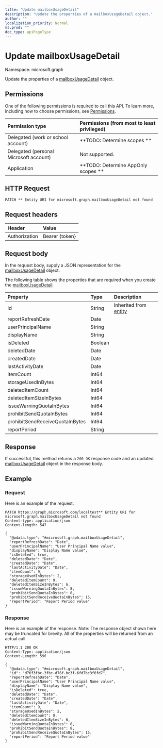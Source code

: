 ```yaml
---
title: "Update mailboxUsageDetail"
description: "Update the properties of a mailboxUsageDetail object."
author: ""
localization_priority: Normal
ms.prod: ""
doc_type: apiPageType
---
```


# Update mailboxUsageDetail

Namespace: microsoft.graph

Update the properties of a [mailboxUsageDetail](../resources/mailboxusagedetail.md) object.

## Permissions
One of the following permissions is required to call this API. To learn more, including how to choose permissions, see [Permissions](/concepts/permissions-reference.md).

|Permission type|Permissions (from most to least privileged)|
|:---|:---|
|Delegated (work or school account)|**TODO: Determine scopes **|
|Delegated (personal Microsoft account)|Not supported.|
|Application|**TODO: Determine AppOnly scopes **|

## HTTP Request
<!-- {
  "blockType": "ignored"
}
-->
``` http
PATCH ** Entity URI for microsoft.graph.mailboxUsageDetail not found
```

## Request headers
|Header|Value|
|:---|:---|
|Authorization|Bearer {token}|

## Request body
In the request body, supply a JSON representation for the [mailboxUsageDetail](../resources/mailboxusagedetail.md) object.

The following table shows the properties that are required when you create the [mailboxUsageDetail](../resources/mailboxusagedetail.md).

|Property|Type|Description|
|:---|:---|:---|
|id|String| Inherited from [entity](../resources/entity.md)|
|reportRefreshDate|Date||
|userPrincipalName|String||
|displayName|String||
|isDeleted|Boolean||
|deletedDate|Date||
|createdDate|Date||
|lastActivityDate|Date||
|itemCount|Int64||
|storageUsedInBytes|Int64||
|deletedItemCount|Int64||
|deletedItemSizeInBytes|Int64||
|issueWarningQuotaInBytes|Int64||
|prohibitSendQuotaInBytes|Int64||
|prohibitSendReceiveQuotaInBytes|Int64||
|reportPeriod|String||



## Response
If successful, this method returns a `200 OK` response code and an updated [mailboxUsageDetail](../resources/mailboxusagedetail.md) object in the response body.

## Example

### Request
Here is an example of the request.
<!-- {
  "blockType": "request",
  "name": "update_mailboxusagedetail"
}
-->
``` http
PATCH https://graph.microsoft.com/localtest** Entity URI for microsoft.graph.mailboxUsageDetail not found
Content-type: application/json
Content-length: 547

{
  "@odata.type": "#microsoft.graph.mailboxUsageDetail",
  "reportRefreshDate": "Date",
  "userPrincipalName": "User Principal Name value",
  "displayName": "Display Name value",
  "isDeleted": true,
  "deletedDate": "Date",
  "createdDate": "Date",
  "lastActivityDate": "Date",
  "itemCount": 9,
  "storageUsedInBytes": 2,
  "deletedItemCount": 0,
  "deletedItemSizeInBytes": 6,
  "issueWarningQuotaInBytes": 8,
  "prohibitSendQuotaInBytes": 8,
  "prohibitSendReceiveQuotaInBytes": 15,
  "reportPeriod": "Report Period value"
}
```

### Response
Here is an example of the response. Note: The response object shown here may be truncated for brevity. All of the properties will be returned from an actual call.
<!-- {
  "blockType": "response",
  "truncated": true
}
-->
``` http
HTTP/1.1 200 OK
Content-Type: application/json
Content-Length: 596

{
  "@odata.type": "#microsoft.graph.mailboxUsageDetail",
  "id": "d76f3fbc-3fbc-d76f-bc3f-6fd7bc3f6fd7",
  "reportRefreshDate": "Date",
  "userPrincipalName": "User Principal Name value",
  "displayName": "Display Name value",
  "isDeleted": true,
  "deletedDate": "Date",
  "createdDate": "Date",
  "lastActivityDate": "Date",
  "itemCount": 9,
  "storageUsedInBytes": 2,
  "deletedItemCount": 0,
  "deletedItemSizeInBytes": 6,
  "issueWarningQuotaInBytes": 8,
  "prohibitSendQuotaInBytes": 8,
  "prohibitSendReceiveQuotaInBytes": 15,
  "reportPeriod": "Report Period value"
}
```

